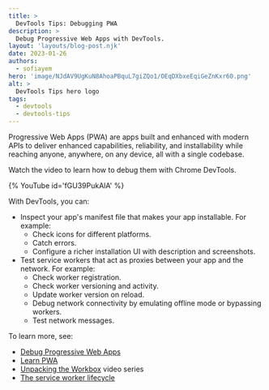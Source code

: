 ```yaml
---
title: >
  DevTools Tips: Debugging PWA
description: >
  Debug Progressive Web Apps with DevTools.
layout: 'layouts/blog-post.njk'
date: 2023-01-26
authors:
  - sofiayem
hero: 'image/NJdAV9UgKuN8AhoaPBquL7giZQo1/OEqDXbxeEqiGeZnKxr60.png'
alt: >
  DevTools Tips hero logo
tags:
  - devtools
  - devtools-tips
---
```


Progressive Web Apps (PWA) are apps built and enhanced with modern APIs to deliver enhanced capabilities, reliability, and installability while reaching anyone, anywhere, on any device, all with a single codebase.

Watch the video to learn how to debug them with Chrome DevTools.

{% YouTube id='fGU39PukAlA' %}

With DevTools, you can:

- Inspect your app's manifest file that makes your app installable. For example:
  - Check icons for different platforms.
  - Catch errors.
  - Configure a richer installation UI with description and screenshots.
- Test service workers that act as proxies between your app and the network. For example:
  - Check worker registration.
  - Check worker versioning and activity.
  - Update worker version on reload.
  - Debug network connectivity by emulating offline mode or bypassing workers.
  - Test network messages.

To learn more, see:

- [Debug Progressive Web Apps](/docs/devtools/progressive-web-apps/)
- [Learn PWA](https://web.dev/learn/pwa/)
- [Unpacking the Workbox](https://www.youtube.com/playlist?list=PLNYkxOF6rcIC3BwCw--jvZNN7obH4QUlH) video series
- [The service worker lifecycle](https://web.dev/service-worker-lifecycle/)